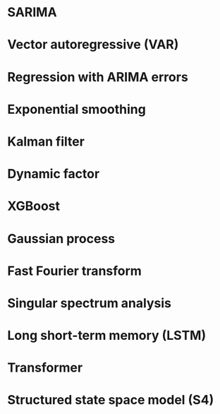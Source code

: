 # SARIMA
# Vector autoregressive (VAR)
# Regression with ARIMA errors
# Exponential smoothing
# Kalman filter
# Dynamic factor
# XGBoost
# Gaussian process
# Fast Fourier transform
# Singular spectrum analysis
# Long short-term memory (LSTM)
# Transformer 
# Structured state space model (S4)

